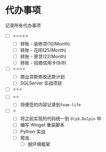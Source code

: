 # 代办事项

记录所有代办事项

- [ ] ⭐⭐⭐⭐⭐
  - [ ] 转账 - 装修贷(10/Month)
  - [ ] 转账 - 花呗(25/Month)
  - [ ] 转账 - 房贷(22/Month)
  - [ ] 转账 - 招商信用卡(9/8)
- [ ] ⭐⭐⭐⭐
  - [ ] 商业贷款修改还款计划
  - [ ] SQLServer 实战项目
- [ ] ⭐⭐⭐
- [ ] ⭐⭐
  - [ ] 将便签的内容记录到`foam-life`
- [ ] ⭐
  - [ ] 将之前实现的代码统一到 `Olyd.Dolpin` 中
  - [ ] 编写 Winget 重装脚本
  - [ ] Python 实战
  - [ ] 爬虫
    - [ ] 脱环境框架
